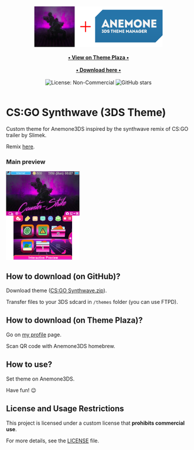 <div align="center">
    <br>
    <img src="./for_git/logo.png" alt="CS:GO Synthwave (3DS Theme)" width=350>
    <br>
    <br>
    <a href="https://themeplaza.art/profile/TheRake66" target="_blank">
        <b>• View on Theme Plaza •</b>
    </a>
    <br>
    <br>
    <a href="https://github.com/TheRake66/CS-GO-Synthwave-3DS-Theme/raw/refs/heads/main/CS:GO%20Synthwave.zip" target="_blank">
        <b>• Download here •</b>
    </a>
    <br>
    <br>
    <img src="https://img.shields.io/badge/License-NonCommercial-red" alt="License: Non-Commercial">
    <img src="https://img.shields.io/github/stars/TheRake66/CS-GO-Synthwave-3DS-Theme" alt="GitHub stars">
    <br>
    <br>
</div>

# CS:GO Synthwave (3DS Theme)

 Custom theme for Anemone3DS inspired by the synthwave remix of CS:GO trailer by Slimek.

 Remix [here](https://youtu.be/fYK0_-jzrE4).

### Main preview

 ![Preview](./for_git/preview.png)

## How to download (on GitHub)?

 Download theme ([CS:GO Synthwave.zip](https://github.com/TheRake66/CS-GO-Synthwave-3DS-Theme/raw/refs/heads/main/CS:GO%20Synthwave.zip)).

 Transfer files to your 3DS sdcard in `/themes` folder (you can use FTPD).

## How to download (on Theme Plaza)?

 Go on [my profile](https://themeplaza.art/profile/TheRake66) page.

 Scan QR code with Anemone3DS homebrew.

## How to use?

 Set theme on Anemone3DS.

 Have fun! 😉

## License and Usage Restrictions

 This project is licensed under a custom license that **prohibits commercial use**.

 For more details, see the [LICENSE](./LICENSE) file.
